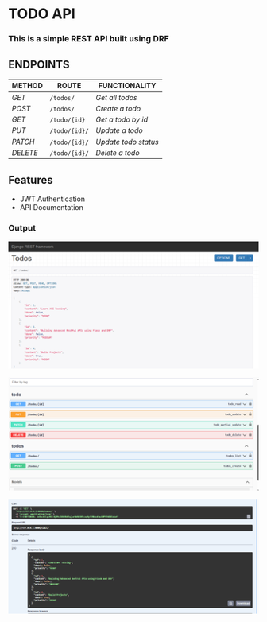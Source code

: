 # TODO API

### This is a simple REST API built using DRF

## ENDPOINTS

| METHOD   | ROUTE         | FUNCTIONALITY        |
| -------- | ------------- | -------------------- |
| _GET_    | `/todos/`     | _Get all todos_      |
| _POST_   | `/todos/`     | _Create a todo_      |
| _GET_    | `/todo/{id}`  | _Get a todo by id_   |
| _PUT_    | `/todo/{id}/` | _Update a todo_      |
| _PATCH_  | `/todo/{id}/` | _Update todo status_ |
| _DELETE_ | `/todo/{id}/` | _Delete a todo_      |

## Features
 - JWT Authentication
 - API Documentation

### Output

![alt text](API.png)

![alt text](swaggerdocs.png)

![alt text](swaggerdocs1.png)